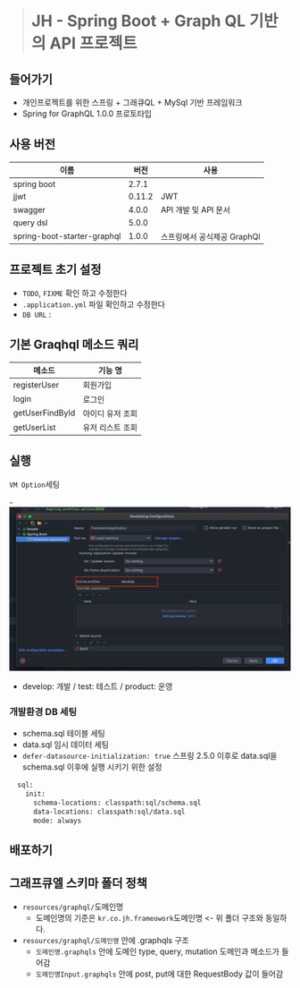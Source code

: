 > # JH - Spring Boot + Graph QL 기반의 API  프로젝트





## 들어가기
- 개인프로젝트를 위한 스프링 + 그래큐QL + MySql 기반 프레임워크
- Spring for GraphQL 1.0.0 프로토타입

## 사용 버전

| 이름                               | 버전          | 사용                         |
| ---------------------------------- | ------------- | ---------------------------- |
| spring boot                        | 2.7.1         |                              |
| jjwt                               | 0.11.2        | JWT                          |
| swagger                            | 4.0.0         | API 개발 및 API 문서            |
| query dsl                          | 5.0.0         |                              |
| spring-boot-starter-graphql        | 1.0.0         | 스프링에서 공식제공 GraphQl        |


## 프로젝트 초기 설정

- `TODO`, `FIXME` 확인 하고 수정한다
- `.application.yml` 파일 확인하고 수정한다
- `DB URL`  :

  


## 기본 Graqhql 메소드 쿼리



| 메소드                                       | 기능 명                |
| ------------------------------------------ | -------------------- |
| registerUser                               | 회원가입                |        
| login                                      | 로그인                 |
| getUserFindById                            | 아이디 유저 조회          |
| getUserList                                | 유저 리스트 조회          | 







## 실행 

`VM Option`세팅

-![img.png](readmeImg/img.png)
- develop: 개발 / test: 테스트 / product: 운영

### 개발환경 DB 세팅

- schema.sql 테이블 세팅
- data.sql 임시 데이터 세팅
- `defer-datasource-initialization: true` 스프링 2.5.0 이후로 data.sql을 schema.sql 이후에 실행 시키기 위한 설정
```
  sql:
    init:
      schema-locations: classpath:sql/schema.sql
      data-locations: classpath:sql/data.sql
      mode: always
```

## 배포하기


## 그래프큐엘 스키마 폴더 정책

- `resources/graphql/`도메인명
  - 도메인명의 기준은  `kr.co.jh.frameowork`도메인명 <- 위 폴더 구조와 동일하다.
- `resources/graphql/도메인명` 안에 .graphqls 구조
  - `도메인명.graphqls` 안에 도메인 type, query, mutation 도메인과 메소드가 들어감 
  - `도메인명Input.graphqls` 안에 post, put에 대한 RequestBody 값이 들어감  

  
